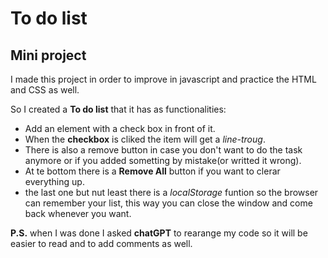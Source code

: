 # To do list

## Mini project

I made this project in order to improve in javascript and practice the HTML and CSS as well.

So I created a **To do list** that it has as functionalities:
* Add an element with a check box in front of it.
* When the **checkbox** is cliked the item will get a *line-troug*.
* There is also a remove button in case you don't want to do the task anymore or if you added sometting by mistake(or writted it wrong).
* At te bottom there is a **Remove All** button if you want to clerar everything up.
* the last one but nut least there is a *localStorage* funtion so the browser can remember your list, this way you can close the window and come back whenever you want.

**P.S.** when I was done I asked **chatGPT** to rearange my code so it will be easier to read and to add comments as well.
